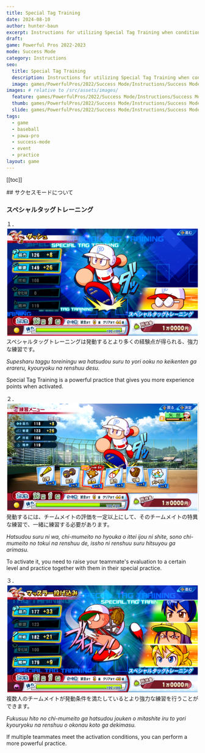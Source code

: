 ```yaml
---
title: Special Tag Training
date: 2024-08-10
author: hunter-baun
excerpt: Instructions for utilizing Special Tag Training when conditions are right
draft: 
game: Powerful Pros 2022-2023
mode: Success Mode
category: Instructions
seo:
  title: Special Tag Training
  description: Instructions for utilizing Special Tag Training when conditions are right
  image: games/PowerfulPros/2022/Success Mode/Instructions/Success Mode/Practice/Special Tag Training/3.png
images: # relative to /src/assets/images/
  feature: games/PowerfulPros/2022/Success Mode/Instructions/Success Mode/Practice/Special Tag Training/3.png
  thumb: games/PowerfulPros/2022/Success Mode/Instructions/Success Mode/Practice/Special Tag Training/3.png
  slide: games/PowerfulPros/2022/Success Mode/Instructions/Success Mode/Practice/Special Tag Training/3.png
tags:
  - game
  - baseball
  - pawa-pro
  - success-mode
  - event
  - practice
layout: game
---
```

[[toc]]
<article class="prose max-w-xl lg:max-w-4xl lg:prose-lg">
## サクセスモードについて

### スペシャルタッグトレーニング

１．
![Special Tag Training screen highlighted](</assets/images/games/PowerfulPros/2022/Success Mode/Instructions/Success Mode/Practice/Special Tag Training/1.png>)
スペシャルタッグトレーニングは発動するとより多くの経験点が得られる、強力な練習です。

*Supesharu taggu toreiningu wa hatsudou suru to yori ooku no keikenten ga erareru, kyouryoku na renshuu desu.*

Special Tag Training is a powerful practice that gives you more experience points when activated.

２．
![Activating special tag training](</assets/images/games/PowerfulPros/2022/Success Mode/Instructions/Success Mode/Practice/Special Tag Training/2.png>)
発動するには、チームメイトの評価を一定以上にして、そのチームメイトの特異な練習で、一緒に練習する必要があります。

*Hatsudou suru ni wa, chi-mumeito no hyouka o ittei ijou ni shite, sono chi-mumeito no tokui na renshuu de, issho ni renshuu suru hitsuyou ga arimasu.*

To activate it, you need to raise your teammate's evaluation to a certain level and practice together with them in their special practice.

３．
![Multiple teammate special tag training](</assets/images/games/PowerfulPros/2022/Success Mode/Instructions/Success Mode/Practice/Special Tag Training/3.png>)
複数人のチームメイトが発動条件を満たしているとより強力な練習を行うことができます。

*Fukusuu hito no chi-mumeito ga hatsudou jouken o mitashite iru to yori kyouryoku na renshuu o okonau koto ga dekimasu.*

If multiple teammates meet the activation conditions, you can perform a more powerful practice.

</article>